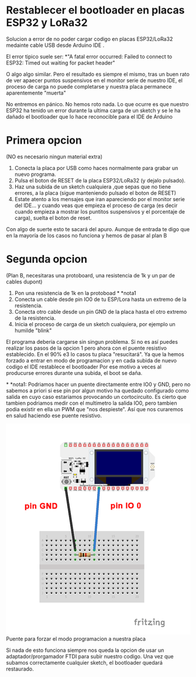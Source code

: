 # Restablecer el bootloader en placas ESP32 y LoRa32
Solucion a error de no poder cargar codigo en placas ESP32/LoRa32 medainte cable USB desde Arduino IDE .

El error tipico suele ser: 
*"A fatal error occurred: Failed to connect to ESP32: Timed out waiting for packet header" 

O algo  algo similar. Pero el resultado es siempre el mismo, tras un buen rato de ver apaecer puntos suspensivos en el monitor serie de nuestro IDE, el proceso de carga no puede completarse y nuestra placa permanece aparentemente "muerta"

No entremos en pánico. No hemos roto nada. Lo que ocurre es que nuestro ESP32 ha tenido un error durante la ultima carga de un sketch y se le ha dañado el bootloader que lo hace reconocible para el IDE de Arduino

# Primera opcion 
(NO es necesario ningun material extra)

  1) Conecta la placa por USB como haces normalmente para grabar un nuevo programa.
  2) Pulsa el boton de RESET de la placa ESP32/LoRa32 (y dejalo pulsado).
  3) Haz una subida de un sketch cualquiera ,que sepas que no tiene errores, a la placa (sigue manteniendo pulsado el boton de RESET)
  4) Estate atento a los mensajes que iran apareciendo por el monitor serie del IDE...  y cuando veas que empieza el proceso de carga (es decir cuando empieza a  mostrar los puntitos suspensivos y el porcentaje de carga), suelta el boton de reset.
  

Con algo de suerte esto te sacará del apuro. Aunque de entrada te digo que en la mayoría de los casos no funciona y hemos de pasar al plan B


# Segunda opcion
(Plan B, necesitaras una protoboard, una resistencia de 1k y un par de cables dupont)

  1) Pon una resistencia de 1k en la protoboad \* *nota1
  2) Conecta un cable desde pin IO0 de tu ESP/Lora hasta un extremo de la resistencia.
  3) Conecta otro cable desde un pin GND de la placa hasta el otro extremo de la resistencia.
  4) Inicia el proceso de carga de un sketch cualquiera, por ejemplo un humilde "blink"

El programa deberia cargarse sin singun problema. Si no es así puedes realizar los pasos de la opcion 1 pero ahora con el puente resistivo establecido.
En el 90% e3 lo casos tu placa "resucitará". Ya que la hemos forzado a entrar en modo de programacion y en cada subida de nuevo codigo el IDE restablece el bootloader 
Por ese motivo a veces al producurse errores durante una subida, el boot se daña.

  \* *nota1: Podriamos hacer un puente directamente entre IO0 y GND, pero no sabemos a priori si ese pin por algun motivo ha quedado configurado como salida en cuyo caso estariamos provocando un cortocircuito. Es cierto que tambien podriamos medir con el multimetro la salida IO0, pero tambien podia existir en ella un PWM que "nos despieste".
  Así que nos curaremos en salud haciendo ese puente resistivo. 




![](./reset-bootloader-lora-esp-32.png)
Puente para forzar el modo programacion a nuestra placa


Si nada de esto funciona siempre nos queda la opcion de usar un adaptador/prorgamador FTDI para subir nuestro codigo. Una vez que subamos correctamente cualquier sketch, el bootloader quedará restaurado.


